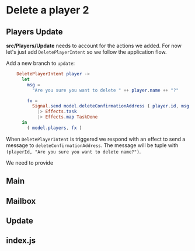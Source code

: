 # Delete a player 2

## Players Update

__src/Players/Update__ needs to account for the actions we added. For now let's just add `DeletePlayerIntent` so we follow the application flow. 

Add a new branch to `update`:

```elm
    DeletePlayerIntent player ->
      let
        msg =
          "Are you sure you want to delete " ++ player.name ++ "?"

        fx =
          Signal.send model.deleteConfirmationAddress ( player.id, msg )
            |> Effects.task
            |> Effects.map TaskDone
      in
        ( model.players, fx )
```

When `DeletePlayerIntent` is triggered we respond with an effect to send a message to `deleteConfirmationAddress`. The message will be tuple with `(playerId, "Are you sure you want to delete name?")`.

We need to provide 

## Main

## Mailbox

## Update

## index.js

